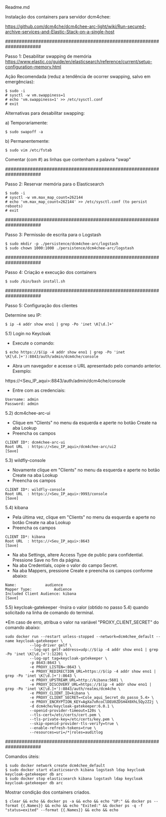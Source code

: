Readme.md

Instalação dos containers para servidor dcm4chee:

https://github.com/dcm4che/dcm4chee-arc-light/wiki/Run-secured-archive-services-and-Elastic-Stack-on-a-single-host

#####################################################################

Passo 1: Desabilitar swapping de memória
https://www.elastic.co/guide/en/elasticsearch/reference/current/setup-configuration-memory.html

Ação Recomendada (reduz a tendência de ocorrer swapping, salvo em emergências):
```
$ sudo -i
# sysctl -w vm.swappiness=1
# echo 'vm.swappiness=1' >> /etc/sysctl.conf
# exit
```

Alternativas para desabilitar swapping:

a) Temporariamente:
```
$ sudo swapoff -a
```
b) Permanentemente:
```
$ sudo vim /etc/fstab
```
Comentar (com #) as linhas que contenham a palavra "swap"

#####################################################################

Passo 2: Reservar memória para o Elasticsearch
```
$ sudo -i
# sysctl -w vm.max_map_count=262144
# echo 'vm.max_map_count=262144' >> /etc/sysctl.conf (to persist reboots)
# exit
```
#####################################################################

Passo 3: Permissão de escrita para o Logstash
```
$ sudo mkdir -p ./persistence/dcm4chee-arc/logstash
$ sudo chown 1000:1000 ./persistence/dcm4chee-arc/logstash
```
#####################################################################

Passo 4: Criação e execução dos containers
```
$ sudo /bin/bash install.sh
```
#####################################################################

Passo 5: Configuração dos clientes

Determine seu IP:
```
$ ip -4 addr show eno1 | grep -Po 'inet \K[\d.]+'
```

5.1) Login no Keycloak
- Execute o comando:
```
$ echo https://$(ip -4 addr show eno1 | grep -Po 'inet \K[\d.]+'):8843/auth/admin/dcm4che/console
```
- Abra um navegador e acesse o URL apresentado pelo comando anterior. Exemplo: 

https://<Seu_IP_aqui>:8843/auth/admin/dcm4che/console

- Entre com as credenciais:
```
Username: admin
Password: admin
```

5.2) dcm4chee-arc-ui
- Clique em "Clients" no menu da esquerda e aperte no botão Create na aba Lookup
- Preencha os campos
```
CLIENT ID*: dcm4chee-arc-ui
Root URL  : https://<Seu_IP_aqui>/dcm4chee-arc/ui2
[Save]
```

5.3) wildfly-console
- Novamente clique em "Clients" no menu da esquerda e aperte no botão Create na aba Lookup
- Preencha os campos
```
CLIENT ID*: wildfly-console
Root URL  : https://<Seu_IP_aqui>:9993/console
[Save]
```

5.4) kibana
- Pela última vez, clique em "Clients" no menu da esquerda e aperte no botão Create na aba Lookup
- Preencha os campos
```
CLIENT ID*: kibana
Root URL  : https://<Seu_IP_aqui>:8643
[Save]
```
- Na aba Settings, altere Access Type de public para confidential. Pressione Save no fim da página.
- Na aba Credentials, copie o valor do campo Secret.
- Na aba Mappers, pressione Create e preencha os campos conforme abaixo:
```
Name:			  audience
Mapper Type:		  Audience
Included Client Audience: kibana
[Save]
```

5.5) keycloak-gatekeeper
-Insira o valor (obtido no passo 5.4) quando solicitado na linha de comando do terminal.

*Em caso de erro, atribua o valor na variável "PROXY_CLIENT_SECRET" do comando abaixo:
```
sudo docker run --restart unless-stopped --network=dcm4chee_default --name keycloak-gatekeeper \
           --log-driver gelf \
           --log-opt gelf-address=udp://$(ip -4 addr show eno1 | grep -Po 'inet \K[\d.]+'):12201 \
           --log-opt tag=keycloak-gatekeeper \
           -p 8643:8643 \
           -e PROXY_LISTEN=:8643 \
           -e PROXY_REDIRECTION_URL=https://$(ip -4 addr show eno1 | grep -Po 'inet \K[\d.]+'):8643 \
           -e PROXY_UPSTREAM_URL=http://kibana:5601 \
           -e PROXY_DISCOVERY_URL=https://$(ip -4 addr show eno1 | grep -Po 'inet \K[\d.]+'):8843/auth/realms/dcm4che \
           -e PROXY_CLIENT_ID=kibana \
           -e PROXY_CLIENT_SECRET=<Cole_aqui_Secret_do_passo_5.4> \
           -e PROXY_ENCRYPTION_KEY=AgXa7xRcoClDEU0ZDSH4X0XhL5Qy2Z2j \
           -d dcm4che/keycloak-gatekeeper:6.0.1 \
           --openid-provider-timeout=120s \
           --tls-cert=/etc/certs/cert.pem \
           --tls-private-key=/etc/certs/key.pem \
           --skip-openid-provider-tls-verify=true \
           --enable-refresh-tokens=true \
           --resources=uri=/*|roles=auditlog
```           
#####################################################################

Comandos úteis:
```
$ sudo docker network create dcm4chee_default
$ sudo docker start elasticsearch kibana logstash ldap keycloak keycloak-gatekeeper db arc
$ sudo docker stop elasticsearch kibana logstash ldap keycloak keycloak-gatekeeper db arc
```
Mostrar condição dos containers criados.
```
$ clear && echo && docker ps -a && echo && echo "UP:" && docker ps --format {{.Names}} && echo && echo "Exited:" && docker ps -q -f "status=exited" --format {{.Names}} && echo && echo
```
